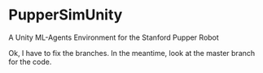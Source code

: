 # PupperSimUnity
A Unity ML-Agents Environment for the Stanford Pupper Robot

Ok, I have to fix the branches. In the meantime, look at the master branch for the code.

